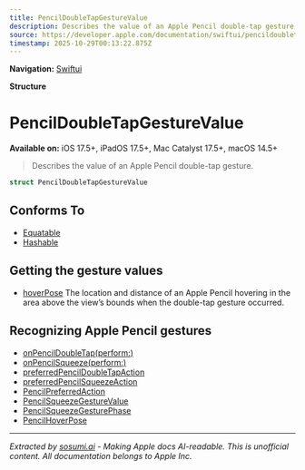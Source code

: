 ```yaml
---
title: PencilDoubleTapGestureValue
description: Describes the value of an Apple Pencil double-tap gesture.
source: https://developer.apple.com/documentation/swiftui/pencildoubletapgesturevalue
timestamp: 2025-10-29T00:13:22.875Z
---
```


**Navigation:** [Swiftui](/documentation/swiftui)

**Structure**

# PencilDoubleTapGestureValue

**Available on:** iOS 17.5+, iPadOS 17.5+, Mac Catalyst 17.5+, macOS 14.5+

> Describes the value of an Apple Pencil double-tap gesture.

```swift
struct PencilDoubleTapGestureValue
```

## Conforms To

- [Equatable](/documentation/Swift/Equatable)
- [Hashable](/documentation/Swift/Hashable)

## Getting the gesture values

- [hoverPose](/documentation/swiftui/pencildoubletapgesturevalue/hoverpose) The location and distance of an Apple Pencil hovering in the area above the view’s bounds when the double-tap gesture occurred.

## Recognizing Apple Pencil gestures

- [onPencilDoubleTap(perform:)](/documentation/swiftui/view/onpencildoubletap(perform:))
- [onPencilSqueeze(perform:)](/documentation/swiftui/view/onpencilsqueeze(perform:))
- [preferredPencilDoubleTapAction](/documentation/swiftui/environmentvalues/preferredpencildoubletapaction)
- [preferredPencilSqueezeAction](/documentation/swiftui/environmentvalues/preferredpencilsqueezeaction)
- [PencilPreferredAction](/documentation/swiftui/pencilpreferredaction)
- [PencilSqueezeGestureValue](/documentation/swiftui/pencilsqueezegesturevalue)
- [PencilSqueezeGesturePhase](/documentation/swiftui/pencilsqueezegesturephase)
- [PencilHoverPose](/documentation/swiftui/pencilhoverpose)

---

*Extracted by [sosumi.ai](https://sosumi.ai) - Making Apple docs AI-readable.*
*This is unofficial content. All documentation belongs to Apple Inc.*
